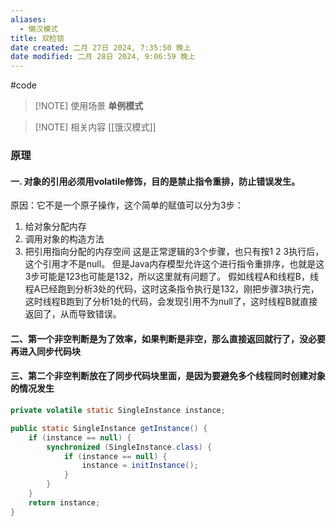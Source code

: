 ```yaml
---
aliases:
  - 懒汉模式
title: 双检锁
date created: 二月 27日 2024, 7:35:50 晚上
date modified: 二月 28日 2024, 9:06:59 晚上
---
```

#code 

> [!NOTE] 使用场景
> **单例模式**

> [!NOTE] 相关内容
> [[饿汉模式]]

### 原理
#### 一. 对象的引用必须用volatile修饰，目的是禁止指令重排，防止错误发生。 
原因：它不是一个原子操作，这个简单的赋值可以分为3步：
1. 给对象分配内存
2. 调用对象的构造方法
3. 把引用指向分配的内存空间
这是正常逻辑的3个步骤，也只有按1 2 3执行后，这个引用才不是null。
但是Java内存模型允许这个进行指令重排序，也就是这3步可能是123也可能是132，所以这里就有问题了。
假如线程A和线程B，线程A已经跑到分析3处的代码，这时这条指令执行是132，刚把步骤3执行完，这时线程B跑到了分析1处的代码，会发现引用不为null了，这时线程B就直接返回了，从而导致错误。
#### 二、第一个非空判断是为了效率，如果判断是非空，那么直接返回就行了，没必要再进入同步代码块

#### 三、第二个非空判断放在了同步代码块里面，是因为要避免多个线程同时创建对象的情况发生

```java
private volatile static SingleInstance instance;

public static SingleInstance getInstance() {
	if (instance == null) {
		synchronized (SingleInstance.class) {
			if (instance == null) {
				instance = initInstance();
			}
		}
	}
	return instance;
}
```
